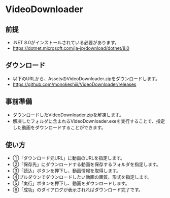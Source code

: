 # VideoDownloader

## 前提
- .NET 8.0がインストールされている必要があります。
- https://dotnet.microsoft.com/ja-jp/download/dotnet/8.0

## ダウンロード
- 以下のURLから、AssetsのVideoDownloader.zipをダウンロードします。
- https://github.com/monokeshiii/VideoDownloader/releases

## 事前準備
- ダウンロードしたVideoDownloader.zipを解凍します。
- 解凍したフォルダに含まれるVideoDownloader.exeを実行することで、指定した動画をダウンロードすることができます。

## 使い方
- ①「ダウンロード元URL」に動画のURLを指定します。
- ②「保存先」にダウンロードする動画を保存するフォルダを指定します。
- ③「読込」ボタンを押下し、動画情報を取得します。
- ④プルダウンでダウンロードしたい動画の画質、形式を指定します。
- ⑤「実行」ボタンを押下し、動画をダウンロードします。
- ⑥「成功」のダイアログが表示されればダウンロード完了です。